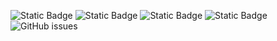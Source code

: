 ![Static Badge](https://img.shields.io/badge/blacklists-61-000000) ![Static Badge](https://img.shields.io/badge/blacklisted-2999465-cc0000) ![Static Badge](https://img.shields.io/badge/whitelisted-2254-00CC00) ![Static Badge](https://img.shields.io/badge/streaming_blacklist-28107-000000) ![GitHub issues](https://img.shields.io/github/issues/fabriziosalmi/blacklists)
